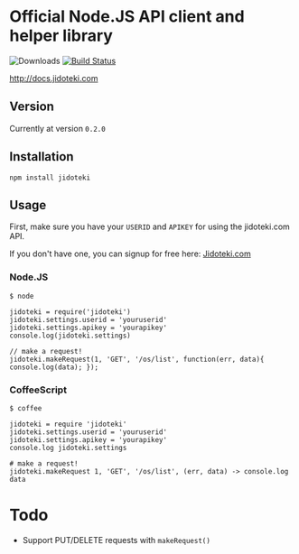 # Official Node.JS API client and helper library

![Downloads](http://img.shields.io/npm/dm/jidoteki.svg "Jidoteki")
[![Build Status](https://travis-ci.org/unscramble/jidoteki-node.svg?branch=api-v2)](https://travis-ci.org/unscramble/jidoteki-node)

http://docs.jidoteki.com

## Version

Currently at version `0.2.0`

## Installation

`npm install jidoteki`

## Usage

First, make sure you have your `USERID` and `APIKEY` for using the jidoteki.com API.

If you don't have one, you can signup for free here: [Jidoteki.com](https://jidoteki.com)

### Node.JS

```
$ node

jidoteki = require('jidoteki')
jidoteki.settings.userid = 'youruserid'
jidoteki.settings.apikey = 'yourapikey'
console.log(jidoteki.settings)

// make a request!
jidoteki.makeRequest(1, 'GET', '/os/list', function(err, data){ console.log(data); });
```

### CoffeeScript

```
$ coffee

jidoteki = require 'jidoteki'
jidoteki.settings.userid = 'youruserid'
jidoteki.settings.apikey = 'yourapikey'
console.log jidoteki.settings

# make a request!
jidoteki.makeRequest 1, 'GET', '/os/list', (err, data) -> console.log data
```

# Todo

* Support PUT/DELETE requests with `makeRequest()`
